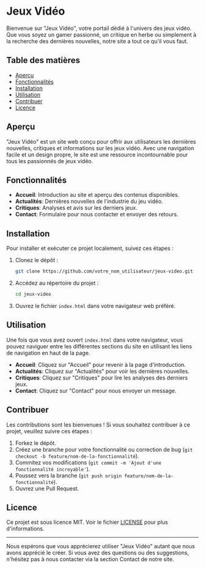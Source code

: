 # Jeux Vidéo

Bienvenue sur "Jeux Vidéo", votre portail dédié à l'univers des jeux vidéo. Que vous soyez un gamer passionné, un critique en herbe ou simplement à la recherche des dernières nouvelles, notre site a tout ce qu'il vous faut.

## Table des matières

- [Aperçu](#aperçu)
- [Fonctionnalités](#fonctionnalités)
- [Installation](#installation)
- [Utilisation](#utilisation)
- [Contribuer](#contribuer)
- [Licence](#licence)

## Aperçu

"Jeux Vidéo" est un site web conçu pour offrir aux utilisateurs les dernières nouvelles, critiques et informations sur les jeux vidéo. Avec une navigation facile et un design propre, le site est une ressource incontournable pour tous les passionnés de jeux vidéo.

## Fonctionnalités

- **Accueil**: Introduction au site et aperçu des contenus disponibles.
- **Actualités**: Dernières nouvelles de l'industrie du jeu vidéo.
- **Critiques**: Analyses et avis sur les derniers jeux.
- **Contact**: Formulaire pour nous contacter et envoyer des retours.

## Installation

Pour installer et exécuter ce projet localement, suivez ces étapes :

1. Clonez le dépôt :
    ```bash
    git clone https://github.com/votre_nom_utilisateur/jeux-video.git
    ```

2. Accédez au répertoire du projet :
    ```bash
    cd jeux-video
    ```

3. Ouvrez le fichier `index.html` dans votre navigateur web préféré.

## Utilisation

Une fois que vous avez ouvert `index.html` dans votre navigateur, vous pouvez naviguer entre les différentes sections du site en utilisant les liens de navigation en haut de la page.

- **Accueil**: Cliquez sur "Accueil" pour revenir à la page d'introduction.
- **Actualités**: Cliquez sur "Actualités" pour voir les dernières nouvelles.
- **Critiques**: Cliquez sur "Critiques" pour lire les analyses des derniers jeux.
- **Contact**: Cliquez sur "Contact" pour nous envoyer un message.

## Contribuer

Les contributions sont les bienvenues ! Si vous souhaitez contribuer à ce projet, veuillez suivre ces étapes :

1. Forkez le dépôt.
2. Créez une branche pour votre fonctionnalité ou correction de bug (`git checkout -b feature/nom-de-la-fonctionnalité`).
3. Commitez vos modifications (`git commit -m 'Ajout d'une fonctionnalité incroyable'`).
4. Poussez vers la branche (`git push origin feature/nom-de-la-fonctionnalité`).
5. Ouvrez une Pull Request.

## Licence

Ce projet est sous licence MIT. Voir le fichier [LICENSE](LICENSE) pour plus d'informations.

---

Nous espérons que vous apprécierez utiliser "Jeux Vidéo" autant que nous avons apprécié le créer. Si vous avez des questions ou des suggestions, n'hésitez pas à nous contacter via la section Contact de notre site.

